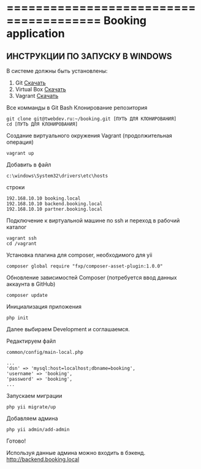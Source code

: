 =======================================
Booking application
=======================================

ИНСТРУКЦИИ ПО ЗАПУСКУ В WINDOWS
-------------------------------

В системе должны быть установлены:

1. Git [Скачать](http://git-scm.com/download/win)
2. Virtual Box [Скачать](https://www.virtualbox.org/wiki/Downloads)
3. Vagrant [Скачать](https://www.vagrantup.com/downloads.html)

Все комманды в Git Bash
Клонирование репозитория

    git clone git@twebdev.ru:~/booking.git [ПУТЬ ДЛЯ КЛОНИРОВАНИЯ]
    cd [ПУТЬ ДЛЯ КЛОНИРОВАНИЯ]

Создание виртуального окружения Vagrant (продолжительная операция)

    vagrant up

Добавить в файл

    c:\windows\System32\drivers\etc\hosts 

строки

    192.168.10.10 booking.local
    192.168.10.10 backend.booking.local
    192.168.10.10 partner.booking.local


Подключение к виртуальной машине по ssh и переход в рабочий каталог

    vagrant ssh
    cd /vagrant


Установка плагина для composer, необходимого для yii

    composer global require "fxp/composer-asset-plugin:1.0.0"


Обновление зависимостей Composer (потребуется ввод данных аккаунта в GitHub)

    composer update


Инициализация приложения
    
    php init
    
Далее выбираем Development и соглашаемся.

Редактируем файл 

    common/config/main-local.php

    ...
    'dsn' => 'mysql:host=localhost;dbname=booking',
    'username' => 'booking',
    'password' => 'booking',
    ...

Запускаем миграции
  
    php yii migrate/up


Добавляем админа

    php yii admin/add-admin



Готово!

Используя данные админа можно входить в бэкенд.
http://backend.booking.local
